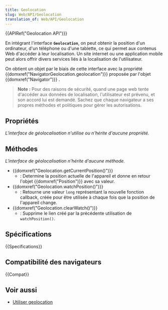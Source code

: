 ```yaml
---
title: Geolocation
slug: Web/API/Geolocation
translation_of: Web/API/Geolocation
---
```


{{APIRef("Geolocation API")}}

En intégrant l'interface **`Geolocation`**, on peut obtenir la position d'un ordinateur, d'un téléphone ou d'une tablette, ce qui permet aux contenus Web d'accéder à leur localisation. Un site internet ou une application mobile peut alors offrir divers services liés à la localisation de l'utilisateur.

On obtient un objet par le biais de cette interface avec la propriété {{domxref("NavigatorGeolocation.geolocation")}} proposée par l'objet {{domxref("Navigator")}} .

> **Note :** Pour des raisons de sécurité, quand une page web tente d'accéder aux données de localisation, l'utilisateur est prévenu, et son accord lui est demandé. Sachez que chaque navigateur a ses propres méthodes et politiques pour gérer les autorisations.

## Propriétés

_L'interface de géolocalisation n'utilise ou n'hérite d'aucune propriété._

## Méthodes

_L'interface de géolocalisation n'hérite d'aucune méthode._

- {{domxref("Geolocation.getCurrentPosition()")}}
  - : Determine la position actuelle de l'appareil et donne en retour l'objet {{domxref("Position")}} avec sa valeur.
- {{domxref("Geolocation.watchPosition()")}}
  - : Retourne une valeur `long` représentant la nouvelle fonction callback, créée pour être utilisée à chaque fois que la position de l'appareil change.
- {{domxref("Geolocation.clearWatch()")}}
  - : Supprime le lien créé par la précédente utilisation de `watchPosition()`.

## Spécifications

{{Specifications}}

## Compatibilité des navigateurs

{{Compat}}

## Voir aussi

- [Utiliser geolocation](/fr/docs/Web/API/Geolocation_API/Using_the_Geolocation_API)
